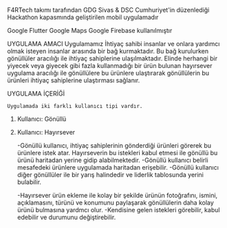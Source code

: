 F4RTech takımı tarafından GDG Sivas & DSC Cumhuriyet'in düzenlediği Hackathon kapasmında geliştirilen mobil uygulamadır

  Google Flutter
  Google Maps
  Google Firebase kullanılmıştır
  
 UYGULAMA AMACI
    Uygulamamız İhtiyaç sahibi insanlar ve onlara yardımcı olmak isteyen insanlar arasında bir bağ kurmaktadır. Bu bağ kurulurken gönüllüler aracılığı ile ihtiyaç sahiplerine ulaşılmaktadır. Elinde herhangi bir yiyecek veya giyecek gibi fazla  kullanmadığı bir ürün
bulunan hayırsever uygulama aracılığı ile gönüllülere bu ürünlere ulaştırarak gönüllülerin bu ürünleri ihtiyaç sahiplerine ulaştırması sağlanır. 

UYGULAMA İÇERİĞİ

    Uygulamada iki farklı kullanıcı tipi vardır.
   
1. Kullanıcı: Gönüllü
2. Kullanıcı: Hayırsever

    -Gönüllü kullanıcı, ihtiyaç sahiplerinin gönderdiği ürünleri görerek bu ürünlere istek atar. Hayırseverin bu istekleri kabul etmesi ile gönüllü bu ürünü haritadan yerine gidip alabilmektedir.
    -Gönüllü kullanıcı belirli mesafedeki ürünlere uygulamada haritadan erişebilir.
    -Gönüllü kullanıcı diğer gönüllüler ile bir yarış halindedir ve liderlik tablosunda yerini bulabilir.
    
     
     -Hayırsever ürün ekleme ile kolay bir şekilde ürünün fotoğrafını, ismini, açıklamasını, türünü ve konumunu paylaşarak gönüllülerin daha kolay ürünü bulmasına yardmcı olur.
     -Kendisine gelen istekleri görebilir, kabul edebilir ve durumunu değiştirebilir.
     
  
